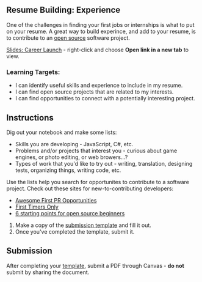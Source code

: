 ---
---

[//]: # ( <p><iframe src="https://douglasurner.github.io/Common/career-launch/" width="100%" height="666px"></iframe></p> )

## Resume Building: Experience

One of the challenges in finding your first jobs or internships is what to put on your resume. A great way to build experince, and add to your resume, is to contribute to an [open source][] software project.

[open source]: <https://en.wikipedia.org/wiki/Open-source_software>
[slides]: <https://gitpitch.com/DouglasUrner/Common?p=career-launch>
[template]: <https://docs.google.com/document/d/1Mgf668gbpxxViqM5FuW4A3-vxxqYrm7xQsmiPV5USrY/edit?usp=sharing>

[Slides: Career Launch][slides] - right-click and choose **Open link in a new tab** to view.

### Learning Targets:

* I can identify useful skills and experience to include in my resume.
* I can find open source projects that are related to my interests.
* I can find opportunities to connect with a potentially interesting project.

## Instructions

Dig out your notebook and make some lists:
* Skills you are developing - JavaScript, C#, etc.
* Problems and/or projects that interest you - curious about game engines, or photo editing, or web browers...?
* Types of work that you'd like to try out - writing, translation, designing tests, organizing things, writing code, etc.

Use the lists help you search for opportunites to contribute to a software project.
Check out these sites for new-to-contributing developers:
* [Awesome First PR Opportunities](https://github.com/MunGell/awesome-for-beginners)
* [First Timers Only](https://www.firsttimersonly.com/)
* [6 starting points for open source beginners](https://opensource.com/life/16/1/6-beginner-open-source)

1. Make a copy of the [submission template][template] and fill it out.
1. Once you've completed the template, submit it.

## Submission

After completing your [template][], submit a PDF through Canvas - **do not** submit by sharing the document.

